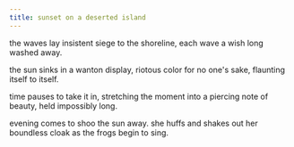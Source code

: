 ```yaml
---
title: sunset on a deserted island
---
```


the waves lay insistent siege
to the shoreline, each wave
a wish long washed away. 

the sun sinks in a wanton display, 
riotous color for no one's sake, flaunting
itself to itself. 

time pauses to take it in, stretching
the moment into a piercing note
of beauty, held impossibly long.

evening comes to shoo the sun away. 
she huffs and shakes out her boundless cloak
as the frogs begin to sing. 